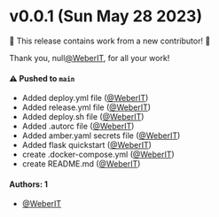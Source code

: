 # v0.0.1 (Sun May 28 2023)

:tada: This release contains work from a new contributor! :tada:

Thank you, null[@WeberIT](https://github.com/WeberIT), for all your work!

#### ⚠️ Pushed to `main`

- Added deploy.yml file ([@WeberIT](https://github.com/WeberIT))
- Added release.yml file ([@WeberIT](https://github.com/WeberIT))
- Added deploy.sh file ([@WeberIT](https://github.com/WeberIT))
- Added .autorc file ([@WeberIT](https://github.com/WeberIT))
- Added amber.yaml secrets file ([@WeberIT](https://github.com/WeberIT))
- Added flask quickstart ([@WeberIT](https://github.com/WeberIT))
- create .docker-compose.yml ([@WeberIT](https://github.com/WeberIT))
- create README.md ([@WeberIT](https://github.com/WeberIT))

#### Authors: 1

- [@WeberIT](https://github.com/WeberIT)
